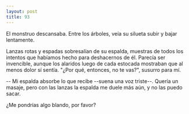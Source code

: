```yaml
---
layout: post
title: 93
---
```


El monstruo descansaba. Entre los árboles, veía su silueta subir y bajar lentamente.

Lanzas rotas y espadas sobresalían de su espalda, muestras de todos los intentos que habíamos hecho para deshacernos de él. Parecía ser invencible, aunque los alaridos luego de cada estocada mostraban que al menos dolor sí sentía.
"¿Por qué, entonces, no te vas?", susurro para mí.

-- Mi espalda absorbe lo que recibe --suena una voz triste--. Quería un masaje, pero con las lanzas la espalda me duele más aún, y  no las puedo sacar.

¿Me pondrías algo blando, por favor?
